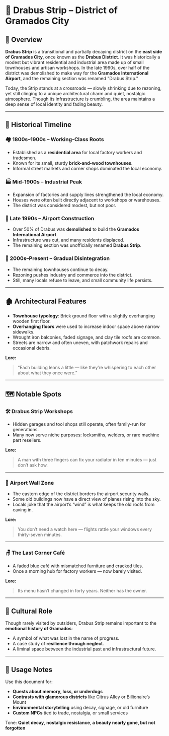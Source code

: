 # 🧱 Drabus Strip – District of Gramados City

## 📌 Overview

**Drabus Strip** is a transitional and partially decaying district on the **east side of Gramados City**, once known as the **Drabus District**. It was historically a modest but vibrant residential and industrial area made up of small townhouses and artisan workshops. In the late 1990s, over half of the district was demolished to make way for the **Gramados International Airport**, and the remaining section was renamed "Drabus Strip."

Today, the Strip stands at a crossroads — slowly shrinking due to rezoning, yet still clinging to a unique architectural charm and quiet, nostalgic atmosphere. Though its infrastructure is crumbling, the area maintains a deep sense of local identity and fading beauty.

---

## 🧾 Historical Timeline

### 🏘️ 1800s–1900s – Working-Class Roots

* Established as a **residential area** for local factory workers and tradesmen.
* Known for its small, sturdy **brick-and-wood townhouses**.
* Informal street markets and corner shops dominated the local economy.

### 🏭 Mid-1900s – Industrial Peak

* Expansion of factories and supply lines strengthened the local economy.
* Houses were often built directly adjacent to workshops or warehouses.
* The district was considered modest, but not poor.

### 🛫 Late 1990s – Airport Construction

* Over 50% of Drabus was **demolished** to build the **Gramados International Airport**.
* Infrastructure was cut, and many residents displaced.
* The remaining section was unofficially renamed **Drabus Strip**.

### 🧱 2000s–Present – Gradual Disintegration

* The remaining townhouses continue to decay.
* Rezoning pushes industry and commerce into the district.
* Still, many locals refuse to leave, and small community life persists.

---

## 🏚️ Architectural Features

* **Townhouse typology**: Brick ground floor with a slightly overhanging wooden first floor.
* **Overhanging floors** were used to increase indoor space above narrow sidewalks.
* Wrought iron balconies, faded signage, and clay tile roofs are common.
* Streets are narrow and often uneven, with patchwork repairs and occasional debris.

**Lore:**

> “Each building leans a little — like they’re whispering to each other about what they once were.”

---

## 🗺️ Notable Spots

### 🛠️ **Drabus Strip Workshops**

* Hidden garages and tool shops still operate, often family-run for generations.
* Many now serve niche purposes: locksmiths, welders, or rare machine part resellers.

**Lore:**

> A man with three fingers can fix your radiator in ten minutes — just don’t ask how.

---

### 🛫 **Airport Wall Zone**

* The eastern edge of the district borders the airport security walls.
* Some old buildings now have a direct view of planes rising into the sky.
* Locals joke that the airport’s “wind” is what keeps the old roofs from caving in.

**Lore:**

> You don’t need a watch here — flights rattle your windows every thirty-seven minutes.

---

### 🪑 **The Last Corner Café**

* A faded blue café with mismatched furniture and cracked tiles.
* Once a morning hub for factory workers — now barely visited.

**Lore:**

> Its menu hasn’t changed in forty years. Neither has the owner.

---

## 🧩 Cultural Role

Though rarely visited by outsiders, Drabus Strip remains important to the **emotional history of Gramados**:

* A symbol of what was lost in the name of progress.
* A case study of **resilience through neglect**.
* A liminal space between the industrial past and infrastructural future.

---

## 📘 Usage Notes

Use this document for:

* **Quests about memory, loss, or underdogs**
* **Contrasts with glamorous districts** like Citrus Alley or Billionaire’s Mount
* **Environmental storytelling** using decay, signage, or old furniture
* **Custom NPCs** tied to trade, nostalgia, or small services

Tone: **Quiet decay**, **nostalgic resistance**, **a beauty nearly gone, but not forgotten**
